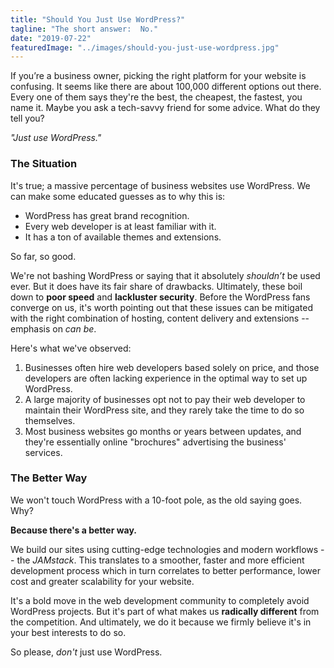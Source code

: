 ```yaml
---
title: "Should You Just Use WordPress?"
tagline: "The short answer:  No."
date: "2019-07-22"
featuredImage: "../images/should-you-just-use-wordpress.jpg"
---
```


If you’re a business owner, picking the right platform for your website is confusing.  It seems like there are about 100,000 different options out there.  Every one of them says they're the best, the cheapest, the fastest, you name it.  Maybe you ask a tech-savvy friend for some advice.  What do they tell you?

*"Just use WordPress."*

### The Situation

It's true; a massive percentage of business websites use WordPress.  We can make some educated guesses as to why this is:

- WordPress has great brand recognition.
- Every web developer is at least familiar with it.
- It has a ton of available themes and extensions.

So far, so good.

We're not bashing WordPress or saying that it absolutely *shouldn’t* be used ever.  But it does have its fair share of drawbacks.  Ultimately, these boil down to **poor speed** and **lackluster security**.  Before the WordPress fans converge on us, it's worth pointing out that these issues can be mitigated with the right combination of hosting, content delivery and extensions -- emphasis on *can be*.

Here's what we've observed:

1.  Businesses often hire web developers based solely on price, and those developers are often lacking experience in the optimal way to set up WordPress.
2.  A large majority of businesses opt not to pay their web developer to maintain their WordPress site, and they rarely take the time to do so themselves.
3.  Most business websites go months or years between updates, and they're essentially online "brochures" advertising the business' services.

### The Better Way

We won't touch WordPress with a 10-foot pole, as the old saying goes.  Why?

**Because there's a better way.**

We build our sites using cutting-edge technologies and modern workflows -- the *JAMstack*.  This translates to a smoother, faster and more efficient development process which in turn correlates to better performance, lower cost and greater scalability for your website.

It's a bold move in the web development community to completely avoid WordPress projects.  But it's part of what makes us **radically different** from the competition.  And ultimately, we do it because we firmly believe it's in your best interests to do so.

So please, *don't* just use WordPress.
